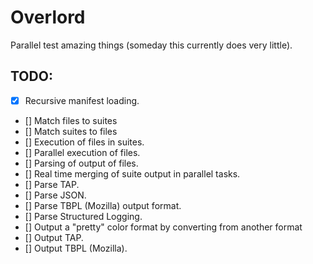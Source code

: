 # Overlord

Parallel test amazing things (someday this currently does very little).

## TODO:

  - [x] Recursive manifest loading.
  - []  Match files to suites
  - []  Match suites to files
  - []  Execution of files in suites.
  - []  Parallel execution of files.
  - []  Parsing of output of files.
  - []  Real time merging of suite output in parallel tasks.
  - []  Parse TAP.
  - []  Parse JSON.
  - []  Parse TBPL (Mozilla) output format.
  - []  Parse Structured Logging.
  - []  Output a "pretty" color format by converting from another format
  - []  Output TAP.
  - []  Output TBPL (Mozilla).

